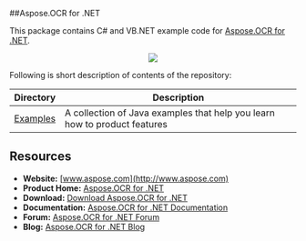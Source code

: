 ##Aspose.OCR for .NET

This package contains C# and VB.NET example code for [Aspose.OCR for .NET](http://www.aspose.com/categories/.net-components/aspose.ocr-for-.net/default.aspx).

<p align="center">
  <a href="https://github.com/asposeocr/Aspose_OCR_NET/archive/master.zip">
    <img src="http://i.imgur.com/hwNhrGZ.png" />
  </a>
</p>

Following is short description of contents of the repository:

Directory | Description
--------- | -----------
[Examples](Examples)  | A collection of Java examples that help you learn how to product features

## Resources

+ **Website:** [www.aspose.com](http://www.aspose.com)
+ **Product Home:** [Aspose.OCR for .NET](http://www.aspose.com/categories/.net-components/aspose.ocr-for-.net/default.aspx)
+ **Download:** [Download Aspose.OCR for .NET](http://www.aspose.com/community/files/51/.net-components/aspose.ocr_for_.net/default.aspx)
+ **Documentation:** [Aspose.OCR for .NET Documentation](http://www.aspose.com/documentation/.net-components/aspose.ocr-for-.net/index.html)
+ **Forum:** [Aspose.OCR for .NET Forum](http://www.aspose.com/community/forums/aspose.ocr-product-family/493/showforum.aspx)
+ **Blog:** [Aspose.OCR for .NET Blog](http://www.aspose.com/blogs/aspose-products/aspose-ocr-product-family.html)

